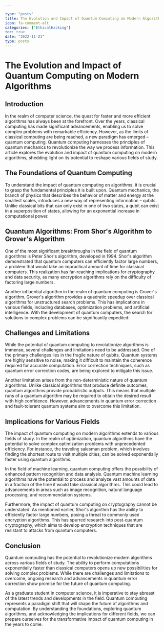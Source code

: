 ```yaml
---

type: "posts"
title: The Evolution and Impact of Quantum Computing on Modern Algorithms
icon: fa-comment-alt
categories: ["EthicalHacking"]
toc: true
date: "2022-11-21"
type: posts
---
```





# The Evolution and Impact of Quantum Computing on Modern Algorithms

## Introduction

In the realm of computer science, the quest for faster and more efficient algorithms has always been at the forefront. Over the years, classical computing has made significant advancements, enabling us to solve complex problems with remarkable efficiency. However, as the limits of classical computing are being reached, a new paradigm has emerged – quantum computing. Quantum computing harnesses the principles of quantum mechanics to revolutionize the way we process information. This article explores the evolution and impact of quantum computing on modern algorithms, shedding light on its potential to reshape various fields of study.

## The Foundations of Quantum Computing

To understand the impact of quantum computing on algorithms, it is crucial to grasp the fundamental principles it is built upon. Quantum mechanics, the branch of physics that describes the behavior of matter and energy at the smallest scales, introduces a new way of representing information – qubits. Unlike classical bits that can only exist in one of two states, a qubit can exist in a superposition of states, allowing for an exponential increase in computational power.

## Quantum Algorithms: From Shor's Algorithm to Grover's Algorithm

One of the most significant breakthroughs in the field of quantum algorithms is Peter Shor's algorithm, developed in 1994. Shor's algorithm demonstrated that quantum computers can efficiently factor large numbers, a problem that would take an impractical amount of time for classical computers. This realization has far-reaching implications for cryptography and data security, as many encryption algorithms rely on the difficulty of factoring large numbers.

Another influential algorithm in the realm of quantum computing is Grover's algorithm. Grover's algorithm provides a quadratic speedup over classical algorithms for unstructured search problems. This has implications in various fields, including databases, optimization problems, and artificial intelligence. With the development of quantum computers, the search for solutions to complex problems can be significantly expedited.

## Challenges and Limitations

While the potential of quantum computing to revolutionize algorithms is immense, several challenges and limitations need to be addressed. One of the primary challenges lies in the fragile nature of qubits. Quantum systems are highly sensitive to noise, making it difficult to maintain the coherence required for accurate computation. Error correction techniques, such as quantum error correction codes, are being explored to mitigate this issue.

Another limitation arises from the non-deterministic nature of quantum algorithms. Unlike classical algorithms that produce definite outcomes, quantum algorithms provide probabilistic outputs. This means that multiple runs of a quantum algorithm may be required to obtain the desired result with high confidence. However, advancements in quantum error correction and fault-tolerant quantum systems aim to overcome this limitation.

## Implications for Various Fields

The impact of quantum computing on modern algorithms extends to various fields of study. In the realm of optimization, quantum algorithms have the potential to solve complex optimization problems with unprecedented efficiency. For instance, the traveling salesman problem, which involves finding the shortest route to visit multiple cities, can be solved exponentially faster using quantum algorithms.

In the field of machine learning, quantum computing offers the possibility of enhanced pattern recognition and data analysis. Quantum machine learning algorithms have the potential to process and analyze vast amounts of data in a fraction of the time it would take classical algorithms. This could lead to advancements in areas such as image recognition, natural language processing, and recommendation systems.

Furthermore, the impact of quantum computing on cryptography cannot be understated. As mentioned earlier, Shor's algorithm has the ability to efficiently factor large numbers, posing a threat to commonly used encryption algorithms. This has spurred research into post-quantum cryptography, which aims to develop encryption techniques that are resistant to attacks from quantum computers.

## Conclusion

Quantum computing has the potential to revolutionize modern algorithms across various fields of study. The ability to perform computations exponentially faster than classical computers opens up new possibilities for solving complex problems. While there are challenges and limitations to overcome, ongoing research and advancements in quantum error correction show promise for the future of quantum computing.

As a graduate student in computer science, it is imperative to stay abreast of the latest trends and developments in the field. Quantum computing represents a paradigm shift that will shape the future of algorithms and computation. By understanding the foundations, exploring quantum algorithms, and acknowledging the implications for different fields, we can prepare ourselves for the transformative impact of quantum computing in the years to come.